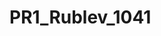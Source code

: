 # PR1_Rublev_1041
<!DOCTYPE html>
<html lang="en">
<head>
        <meta charset="UTF-8">
        <title></title>
        <script src="https://ajax.googleapis.com/ajax/libs/jquery/2.1.3/jquery.min.js"></script>
         <script>
                   var desk = [];
var n = 8;
var cur_x = n / 2;
var cur_y = n / 2;

//main
$('document').ready(function () {
    //init mtx
    desk = new Array(n);
    for (var i = 0; i < n; i++) {
        desk[i] = new Array(n);
    }

    //processing
    while (true) {
        placeBishop(cur_y, cur_x, cur_x & 1 ? 2 : 1);
        if (!findFreeCell())
            break;
    }
    //output
    $.each(desk, function (key, value) {
        $('#result').append('<br>' + value);
    });
});


function checkCell(y, x) {
    if (desk[y][x] == null) {
        cur_x = x;
        cur_y = y;
        return true;
    }
    return false;
}

function findFreeCell() {
    for (var y = n / 2; y < n; y++)
        for (var x = n / 2; x < n; x++) {
            if (checkCell(y, x) ||
                checkCell(y, n - x - 1) ||
                checkCell(n - y - 1, n - x - 1) ||
                checkCell(n - y - 1, x))
                return true;
        }
    return false;
}

//Fill up free diagonal cells
function placeBishop(y, x, val) {
    desk[y][x] = 7 + val;
    $.each(desk, function (key, value) {
        var y1 = Math.abs(key - y);
        var x1 = x - y1;
        if (x1 >= 0 && (key != y || x1 != x))
            desk[key][x1] = val;
        x1 = x + y1;
        if (x1 < n && (key != y || x1 != x))
            desk[key][x1] = val;
    });
}
         </script>
</head>
<body>
        <div id="result"></div>
</body>
</html>
